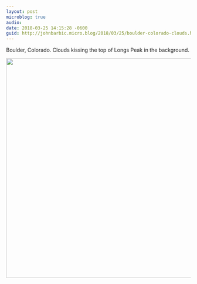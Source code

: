 ```yaml
---
layout: post
microblog: true
audio: 
date: 2018-03-25 14:15:28 -0600
guid: http://johnbarbic.micro.blog/2018/03/25/boulder-colorado-clouds.html
---
```

Boulder, Colorado.  Clouds kissing the top of Longs Peak in the background.

<img src="http://www.barbic.com/uploads/2018/9f8550c446.jpg" width="600" height="599" />
